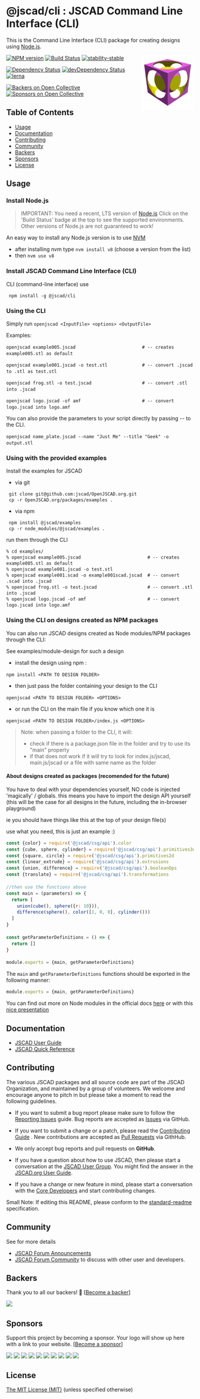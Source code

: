 # @jscad/cli : JSCAD Command Line Interface (CLI)

This is the Command Line Interface (CLI) package for creating designs using [Node.js](https://nodejs.org).

<img src="https://github.com/jscad/OpenJSCAD.org/raw/master/docs/logo.png" width="140" align="right" alt="JSCAD">

[![NPM version](https://badge.fury.io/js/%40jscad%2Fcli.svg)](https://badge.fury.io/js/%40jscad%2Fcli)
[![Build Status](https://travis-ci.org/jscad/OpenJSCAD.org.svg?branch=master)](https://travis-ci.org/jscad/OpenJSCAD.org)
[![stability-stable](https://img.shields.io/badge/stability-stable-green.svg)](https://github.com/emersion/stability-badges#stable)

[![Dependency Status](https://david-dm.org/jscad/OpenJSCAD.org.svg)](https://david-dm.org/jscad/OpenJSCAD.org)
[![devDependency Status](https://david-dm.org/jscad/OpenJSCAD.org/dev-status.svg)](https://david-dm.org/jscad/OpenJSCAD.org#info=devDependencies)
[![lerna](https://img.shields.io/badge/maintained%20with-lerna-cc00ff.svg)](https://lernajs.io/)

[![Backers on Open Collective](https://opencollective.com/openjscad/backers/badge.svg)](#backers) [![Sponsors on Open Collective](https://opencollective.com/openjscad/sponsors/badge.svg)](#sponsors) 

## Table of Contents

- [Usage](#usage)
- [Documentation](#documentation)
- [Contributing](#contributing)
- [Community](#community)
- [Backers](#backers)
- [Sponsors](#sponsors)
- [License](#license)

## Usage

### Install Node.js

> IMPORTANT: You need a recent, LTS version of [Node.js](http://nodejs.org/)
> Click on the 'Build Status' badge at the top to see the supported environments.
> Other versions of Node.js are not guaranteed to work!

An easy way to install any Node.js version is to use [NVM](https://github.com/creationix/nvm)
- after installing nvm type ```nvm install v8``` (choose a version from the list)
- then ```nvm use v8```

### Install JSCAD Command Line Interface (CLI)

CLI (command-line interface) use

```
 npm install -g @jscad/cli
```

### Using the CLI

Simply run ```openjscad <InputFile> <options> <OutputFile>```

Examples:

```openjscad example005.jscad                         # -- creates example005.stl as default```

```openjscad example001.jscad -o test.stl             # -- convert .jscad to .stl as test.stl```

```openjscad frog.stl -o test.jscad                   # -- convert .stl into .jscad```

```openjscad logo.jscad -of amf                       # -- convert logo.jscad into logo.amf```

You can also provide the parameters to your script directly by passing --<paramName> <value> to the CLI.

```openjscad name_plate.jscad --name "Just Me" --title "Geek" -o output.stl```

### Using with the provided examples

Install the examples for JSCAD

 * via git
 ```
  git clone git@github.com:jscad/OpenJSCAD.org.git
  cp -r OpenJSCAD.org/packages/examples . 

 ```

 * via npm 
 ```
  npm install @jscad/examples
  cp -r node_modules/@jscad/examples .
 ```

run them through the CLI

```
% cd examples/
% openjscad example005.jscad                         # -- creates example005.stl as default
% openjscad example001.jscad -o test.stl
% openjscad example001.scad -o example001scad.jscad  # -- convert .scad into .jscad
% openjscad frog.stl -o test.jscad                   # -- convert .stl into .jscad
% openjscad logo.jscad -of amf                       # -- convert logo.jscad into logo.amf
```

### Using the CLI on designs created as NPM packages

You can also run JSCAD designs created as Node modules/NPM packages through the CLI:

See examples/module-design for such a design

- install the design using npm :

```npm install <PATH TO DESIGN FOLDER>```

- then just pass the folder containing your design to the CLI

```openjscad <PATH TO DESIGN FOLDER> <OPTIONS>```

- or run the CLI on the main file if you know which one it is

```openjscad <PATH TO DESIGN FOLDER>/index.js <OPTIONS>```

> Note: when passing a folder to the CLI, it will:
> - check if there is a package.json file in the folder and try to use its "main" property
> - if that does not work if it will try to look for index.js/jscad, main.js/jscad or a file with same name as the folder

#### About designs created as packages (recomended for the future)

You have to deal with your dependencies yourself, NO code is injected 'magically' / globals.
this means you have to import the design API yourself (this will be the case for all designs in
the future, including the in-browser playground)

ie you should have things like this at the top of your design file(s) 

use what you need, this is just an example :)

```javascript
const {color} = require('@jscad/csg/api').color
const {cube, sphere, cylinder} = require('@jscad/csg/api').primitives3d
const {square, circle} = require('@jscad/csg/api').primitives2d
const {linear_extrude} = require('@jscad/csg/api').extrusions
const {union, difference} = require('@jscad/csg/api').booleanOps
const {translate} = require('@jscad/csg/api').transformations

//then use the functions above
const main = (parameters) => {
  return [
    union(cube(), sphere({r: 10})),
    difference(sphere(), color([1, 0, 0], cylinder()))
  ]
}

const getParameterDefinitions = () => {
  return []
}

module.exports = {main, getParameterDefinitions}
```

The ```main``` and ```getParameterDefinitions``` functions should be exported in the following manner:

```javascript
module.exports = {main, getParameterDefinitions}
```

You can find out more on Node modules in the official docs [here](https://nodejs.org/api/modules.html)
or with this [nice presentation](https://darrenderidder.github.io/talks/ModulePatterns/) 

## Documentation

- [JSCAD User Guide](https://openjscad.org/dokuwiki/doku.php?id=start)
- [JSCAD Quick Reference](https://openjscad.org/dokuwiki/doku.php?id=jscad_quick_reference)

## Contributing

The various JSCAD packages and all source code are part of the JSCAD Organization, and maintained by a group of volunteers.
We welcome and encourage anyone to pitch in but please take a moment to read the following guidelines.

* If you want to submit a bug report please make sure to follow the [Reporting Issues](https://github.com/jscad/OpenJSCAD.org/wiki/Reporting-Issues) guide. Bug reports are accepted as [Issues](https://github.com/jscad/OpenJSCAD.org/issues/) via GitHub.

* If you want to submit a change or a patch, please read the [Contributing Guide](https://github.com/jscad/OpenJSCAD.org/blob/master/CONTRIBUTING.md) . New contributions are accepted as [Pull Requests](https://github.com/jscad/OpenJSCAD.org/pulls/) via GithHub.

* We only accept bug reports and pull requests on **GitHub**.

* If you have a question about how to use JSCAD, then please start a conversation at the [JSCAD User Group](https://jscad.xyz/forum). You might find the answer in the [JSCAD.org User Guide](https://openjscad.org/dokuwiki/doku.php).

* If you have a change or new feature in mind, please start a conversation with the [Core Developers](https://jscad.xyz/forum) and start contributing changes.

Small Note: If editing this README, please conform to the [standard-readme](https://github.com/RichardLitt/standard-readme) specification.

## Community

See for more details
* [JSCAD Forum Announcements](https://jscad.xyz/forum/category/1/announcements)
* [JSCAD Forum Community](https://jscad.xyz/forum) to discuss with other user and developers.

## Backers

Thank you to all our backers! 🙏 [[Become a backer](https://opencollective.com/openjscad#backer)]

<a href="https://opencollective.com/openjscad#backers" target="_blank"><img src="https://opencollective.com/openjscad/backers.svg?width=890"></a>

## Sponsors

Support this project by becoming a sponsor. Your logo will show up here with a link to your website. [[Become a sponsor](https://opencollective.com/openjscad#sponsor)]

<a href="https://opencollective.com/openjscad/sponsor/0/website" target="_blank"><img src="https://opencollective.com/openjscad/sponsor/0/avatar.svg"></a>
<a href="https://opencollective.com/openjscad/sponsor/1/website" target="_blank"><img src="https://opencollective.com/openjscad/sponsor/1/avatar.svg"></a>
<a href="https://opencollective.com/openjscad/sponsor/2/website" target="_blank"><img src="https://opencollective.com/openjscad/sponsor/2/avatar.svg"></a>
<a href="https://opencollective.com/openjscad/sponsor/3/website" target="_blank"><img src="https://opencollective.com/openjscad/sponsor/3/avatar.svg"></a>
<a href="https://opencollective.com/openjscad/sponsor/4/website" target="_blank"><img src="https://opencollective.com/openjscad/sponsor/4/avatar.svg"></a>
<a href="https://opencollective.com/openjscad/sponsor/5/website" target="_blank"><img src="https://opencollective.com/openjscad/sponsor/5/avatar.svg"></a>
<a href="https://opencollective.com/openjscad/sponsor/6/website" target="_blank"><img src="https://opencollective.com/openjscad/sponsor/6/avatar.svg"></a>
<a href="https://opencollective.com/openjscad/sponsor/7/website" target="_blank"><img src="https://opencollective.com/openjscad/sponsor/7/avatar.svg"></a>
<a href="https://opencollective.com/openjscad/sponsor/8/website" target="_blank"><img src="https://opencollective.com/openjscad/sponsor/8/avatar.svg"></a>
<a href="https://opencollective.com/openjscad/sponsor/9/website" target="_blank"><img src="https://opencollective.com/openjscad/sponsor/9/avatar.svg"></a>

## License

[The MIT License (MIT)](https://github.com/jscad/OpenJSCAD.org/blob/master/LICENSE)
(unless specified otherwise)
